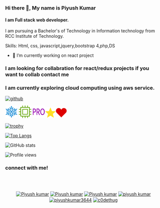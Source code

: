 ### Hi there 👋, My name is Piyush Kumar
#### I am Full stack web developer.
I am pursuing a Bachelor's of Technology in Information technology from RCC Institute of Technology.

Skills: Html, css, javascript,jquery,bootstrap 4,php,DS

- 🔭 I’m currently working on react project 
### I am looking for collabration for react/redux projects if you want to collab contact me
### I am currently exploring cloud computing using aws service.

[<img src='https://cdn.jsdelivr.net/npm/simple-icons@3.0.1/icons/github.svg' alt='github' height='40'>](https://github.com/piyush2040)  

<a href='https://archiveprogram.github.com/'><img src='https://raw.githubusercontent.com/acervenky/animated-github-badges/master/assets/acbadge.gif' width='40' height='40'></a> <a href='https://docs.github.com/en/developers'><img src='https://raw.githubusercontent.com/acervenky/animated-github-badges/master/assets/devbadge.gif' width='40' height='40'></a> <a href='https://github.com/pricing'><img src='https://raw.githubusercontent.com/acervenky/animated-github-badges/master/assets/pro.gif' width='40' height='40'></a><a href='https://stars.github.com/'><img src='https://raw.githubusercontent.com/acervenky/animated-github-badges/master/assets/starbadge.gif' width='35' height='35'></a><a href='https://docs.github.com/en/github/supporting-the-open-source-community-with-github-sponsors'><img src='https://raw.githubusercontent.com/acervenky/animated-github-badges/master/assets/sponsorbadge.gif' width='35' height='35'></a>

[![trophy](https://github-profile-trophy.vercel.app/?username=piyush2040)](https://github.com/ryo-ma/github-profile-trophy)

[![Top Langs](https://github-readme-stats.vercel.app/api/top-langs/?username=piyush2040)](https://github.com/anuraghazra/github-readme-stats)

![GitHub stats](https://github-readme-stats.vercel.app/api?username=piyush2040&show_icons=true&count_private=true)  

![Profile views](https://gpvc.arturio.dev/piyush2040)  
<h3><strong>connect with me!</strong></h3><br><br>

<p align="center">
<a href="https://www.linkedin.com/in/piyush-kumar-50559719a/" target="blank"><img align="center" src="https://cdn.jsdelivr.net/npm/simple-icons@3.0.1/icons/linkedin.svg" alt="Piyush kumar" height="30" width="30" /></a>
<a href="https://www.codechef.com/users/codethug" target="blank"><img align="center" src="https://cdn.jsdelivr.net/npm/simple-icons@3.0.1/icons/codechef.svg" alt="Piyush kumar" height="30" width="30" /></a>
<a href="https://www.hackerearth.com/@piyush1308" target="blank"><img align="center" src="https://cdn.jsdelivr.net/npm/simple-icons@3.0.1/icons/hackerearth.svg" alt="Piyush kumar" height="30" width="30" /></a>
<a href="https://www.facebook.com/profile.php?id=100029713804370" target="blank"><img align="center" src="https://cdn.jsdelivr.net/npm/simple-icons@3.0.1/icons/facebook.svg" alt="piyush kumar" height="30" width="30" /></a>
<a href="https://instagram.com/piyushkumar3644" target="blank"><img align="center" src="https://cdn.jsdelivr.net/npm/simple-icons@3.0.1/icons/instagram.svg" alt="piyushkumar3644" height="30" width="30" /></a>
<a href="https://www.hackerrank.com/c0dethug" target="blank"><img align="center" src="https://cdn.jsdelivr.net/npm/simple-icons@3.0.1/icons/hackerrank.svg" alt="c0dethug" height="30" width="30" /></a>
</p>

